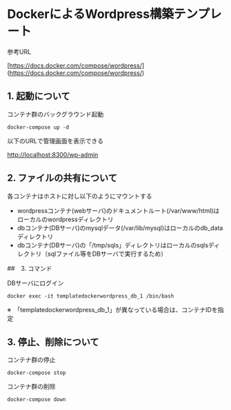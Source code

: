 # DockerによるWordpress構築テンプレート

参考URL

[https://docs.docker.com/compose/wordpress/]
(https://docs.docker.com/compose/wordpress/)
## 1. 起動について

コンテナ群のバックグラウンド起動

```
docker-compose up -d
```

以下のURLで管理画面を表示できる

[http://localhost:8300/wp-admin](http://localhost:8300/wp-admin)


## 2. ファイルの共有について

各コンテナはホストに対し以下のようにマウントする

- wordpressコンテナ(webサーバ)のドキュメントルート(/var/www/html)はローカルのwordpressディレクトリ
- dbコンテナ(DBサーバ)のmysqlデータ(/var/lib/mysql)はローカルのdb_dataディレクトリ
- dbコンテナ(DBサーバ)の「/tmp/sqls」ディレクトリはローカルのsqlsディレクトリ（sqlファイル等をDBサーバで実行するため）

##　3. コマンド

DBサーバにログイン

```
docker exec -it templatedockerwordpress_db_1 /bin/bash
```
※　「templatedockerwordpress_db_1」が異なっている場合は、コンテナIDを指定

## 3. 停止、削除について


コンテナ群の停止

```
docker-compose stop
```

コンテナ群の削除

```
docker-compose down
```


